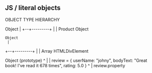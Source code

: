 


## JS / literal objects

OBJECT TYPE HIERARCHY

   Object
     |
  +--+---------+
  |            |
 Product      Object 





    Object
     |
  +--+---------+
  |            |
 Array      HTMLDivElement





Object (prototype)
    ^
    |
    |
review = {
    userName: "johny",
    bodyText: "Great book! I've read it 678 times",
    rating: 5.0
}
    ^
    |
 review.property